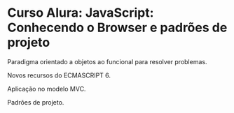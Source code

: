 # Curso Alura: JavaScript: Conhecendo o Browser e padrões de projeto

Paradigma orientado a objetos ao funcional para resolver problemas.

Novos recursos do ECMASCRIPT 6.

Aplicação no modelo MVC.

Padrões de projeto.
